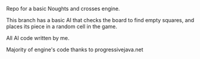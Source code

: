 Repo for a basic Noughts and crosses engine.

This branch has a basic AI that checks the board to find empty squares, and places its piece in a random cell in the game.

All AI code written by me.

Majority of engine's code thanks to progressivejava.net

